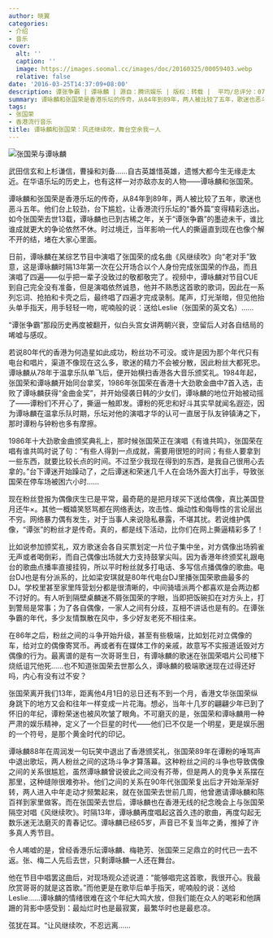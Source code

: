 ```yaml
---
author: 晓翼
categories:
- 介绍
- 音乐
cover:
  alt: ''
  caption: ''
  image: https://images.soomal.cc/images/doc/20160325/00059403.webp
  relative: false
date: '2016-03-25T14:37:09+08:00'
description: 谭张争霸 | 谭咏麟 | 源自：腾讯娱乐 | 版权：转载 |  平均/总评分：07.75/62
summary: 谭咏麟和张国荣是香港乐坛的传奇，从84年到89年，两人被比较了五年，歌迷也恶斗五年。他们台上较劲，台下尴尬，让香港流行乐坛的“番外篇”变得精彩迭出。如今张国荣去世13载，谭咏麟也已到古稀之年，关于“谭张争霸”的墨迹未干，谁比谁成就更大的争论依然不休……
tags:
- 张国荣
- 香港流行音乐
title: 谭咏麟和张国荣：风还继续吹，舞台空余我一人
---
```


![张国荣与谭咏麟](https://images.soomal.cc/images/doc/20160325/00059403.webp)





武田信玄和上杉谦信，曹操和刘备……自古英雄惜英雄，遗憾大都今生无缘走太近。在华语乐坛的历史上，也有这样一对亦敌亦友的人物――谭咏麟和张国荣。

谭咏麟和张国荣是香港乐坛的传奇，从84年到89年，两人被比较了五年，歌迷也恶斗五年。他们台上较劲，台下尴尬，让香港流行乐坛的“番外篇”变得精彩迭出。如今张国荣去世13载，谭咏麟也已到古稀之年，关于“谭张争霸”的墨迹未干，谁比谁成就更大的争论依然不休。时过境迁，当年影响一代人的撕逼直到现在也像个解不开的结，堵在大家心里面。

日前，谭咏麟在某综艺节目中演唱了张国荣的成名曲《风继续吹》向“老对手”致意，这是谭咏麟时隔13年第一次在公开场合以个人身份完成张国荣的作品，而且演唱了四遍――似乎把一辈子没致过的敬都敬完了。视频中，谭咏麟对节目CUE到自己完全没有准备，但是演唱依然诚恳，他并不熟悉这首歌的歌词，因此在一系列忘词、抢拍和卡壳之后，最终唱了四遍才完成录制。尾声，灯光渐暗，但见他抬头单手指天，用手轻轻一吻，呢喃般的说：送给Leslie（张国荣的英文名）……

“谭张争霸”那段历史再度被翻开，似白头宫女讲两朝兴衰，空留后人对各自结局的唏嘘与感叹。

若说80年代的香港为何造星如此成功，粉丝功不可没。或许是因为那个年代只有电台和唱片，渠道不像现在这么多，歌迷的精力不会被分散，因此粉丝大都死忠。谭咏麟从78年于温拿乐队单飞后，便开始横扫香港各大音乐颁奖礼。1984年起，张国荣和谭咏麟开始同台拿奖，1986年张国荣在香港十大劲歌金曲中7首入选，击败了谭咏麟获得“金曲金奖”，并开始侵袭日韩的少女们，谭咏麟的地位开始被动摇了――谭粉们不开心了，撕逼一触即发。谭粉的死忠和好斗其实早就闻名遐迩，因为谭咏麟在温拿乐队时期，乐坛对他的演唱才华的认可一直居于队友钟镇涛之下，那时谭粉与钟粉也多有摩擦。

1986年十大劲歌金曲颁奖典礼上，那时候张国荣正在演唱《有谁共鸣》，张国荣在唱有谁共鸣时说了句：“有些人得到一点成就，需要用很短的时间；有些人要拿到一些东西，就要比较长点的时间。不过至少我现在得到的东西，是我自己很用心去拿的。”台下谭迷开始躁动了，之后谭迷和荣迷几千人在会场外面大打出手，导致张国荣在停车场被困六小时……

现在粉丝登报为偶像庆生已是平常，最奇葩的是把月球买下送给偶像，真比美国登月还牛×。其他一概嬉笑怒骂都在网络表达，攻击性、煽动性和侮辱性的言论层出不穷。网络暴力偶有发生，对于当事人来说隐私暴露，不堪其扰。若说维护偶像，“谭张”的粉丝才是传奇。真的，都是线下活动，比你们在网上撕逼精彩多了！

比如说参加颁奖礼，双方歌迷会各自买票划定一片位子集中坐，对方偶像出场鸦雀无声或者喝倒彩，而自己偶像出场就大力支持鼓掌尖叫。因为香港年终颁奖礼跟电台的歌曲点播率直接挂钩，所以平时粉丝就多打电话、多写信点播偶像的歌曲。电台DJ也是有分派系的，比如梁安琪就是80年代电台DJ里播张国荣歌曲最多的DJ。学校里甚至家里阵营划分都是很清晰的，中间骑墙派两个都喜欢是会两边都不讨好的。有人听到隔壁桌麟迷不屑张国荣的字眼，当即把饭碗扣在对方头上，打到警局是常事；为了各自偶像，一家人之间有分歧，互相不讲话也是有的。在谭张争霸的年代，多少友情飘散在风中，多少好友老死不相往来。

在86年之后，粉丝之间的斗争开始升级，甚至有些极端，比如划花对立偶像的车，给对立的偶像寄冥币。再或者有在媒体工作的亲戚，故意写不实报道诋毁对方偶像的行为。最离谱的是有一次哥哥生日，有谭咏麟的歌迷在张国荣唱片公司楼下烧纸诅咒他死……也不知道张国荣去世那么久，谭咏麟的极端歌迷现在过得还好吗，内心有没有过不安？

张国荣离开我们13年，距离他4月1日的忌日还有不到一个月，香港文华张国荣纵身跳下的地方又会和往年一样变成一片花海。想必，当年十几岁的翩翩少年已到了怀旧的年纪，谭粉荣迷也被风吹皱了眼角。不可磨灭的是，张国荣和谭咏麟用一种严肃的娱乐精神，定义了一个巨星的时代――他们已不仅是一个明星，更是娱乐圈的一个符号，是那个黄金时代的印记。

谭咏麟88年在周润发一句玩笑中退出了香港颁奖礼，张国荣89年在谭粉的唾骂声中退出歌坛，两人粉丝之间的这场斗争才算落幕。这种粉丝之间的斗争也导致偶像之间的关系很尴尬，虽然谭咏麟曾说彼此之间没有芥蒂，但是两人的竞争关系摆在那里，这种缝隙很难弥补。他们之间的关系在90年代张国荣复出后才开始渐渐好转，两人进入中年走动才频繁起来，就在张国荣去世前几周，他曾邀请谭咏麟和陈百祥到家里做客。而在张国荣去世后，谭咏麟也在香港无线的纪念晚会上与张国荣隔空对唱《风继续吹》。时隔13年，谭咏麟再度唱起这首久违的歌曲，再度勾起无数乐迷无法磨灭的青春记忆。谭咏麟已经65岁，声音已不复当年之勇，推掉了许多真人秀节目。

令人唏嘘的是，曾经香港乐坛谭咏麟、梅艳芳、张国荣三足鼎立的时代已一去不返。张、梅二人先后去世，只剩谭咏麟一人还在舞台。

他在节目中唱罢这曲后，对现场观众述说道：“能够唱完这首歌，我很开心。我最欣赏哥哥的就是这首歌。”而他更是在歌毕后单手指天，呢喃般的说：送给Leslie……谭咏麟的情绪很难在这个年纪大鸣大放，但我们能在众人的喝彩和他蹒跚的背影中感受到：最灿烂时也是最寂寞，最繁华时也是最悲凉。

弦犹在耳。“让风继续吹，不忍远离……